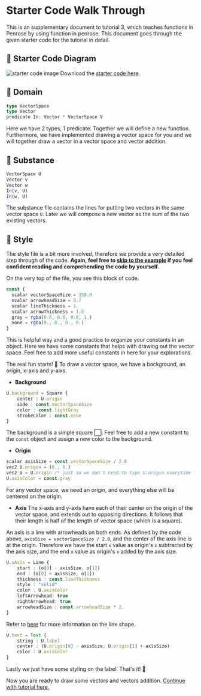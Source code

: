 # Starter Code Walk Through
This is an supplementary document to tutorial 3, which teaches functions in Penrose by using function in penrose. This document goes through the given starter code for the tutorial in detail. 

## :runner: Starter Code Diagram
![starter code image](https://github.com/penrose/penrose/blob/docs-edit/assets/tutorial/part3/vectorspace_wg.png)
Download the [starter code here](https://github.com/penrose/penrose/tree/docs-edit/tutorial/code/tutorial3/starter-code).


## :runner: Domain
```typescript
type VectorSpace
type Vector
predicate In: Vector * VectorSpace V
```
Here we have 2 types, 1 predicate. Together we will define a new function. Furthermore, we have implemented drawing a vector space for you and we will together draw a vector in a vector space and vector addition. 

## :runner: Substance
```typescript
VectorSpace U
Vector v 
Vector w
In(v, U)
In(w, U)
```
The substance file contains the lines for putting two vectors in the same vector space `U`. Later we will compose a new vector as the sum of the two existing vectors. 

## :runner: Style 

The style file is a bit more involved, therefore we provide a very detailed step through of the code. __Again, feel free to [skip to the example](https://github.com/penrose/penrose/blob/docs-edit/tutorial/tutorial-p3.md#page_facing_up-domain) if you feel confident reading and comprehending the code by yourself__.

On the very top of the file, you see this block of code. 
```typescript
const { 
  scalar vectorSpaceSize = 350.0
  scalar arrowheadSize = 0.7
  scalar lineThickness = 1.
  scalar arrowThickness = 1.5
  gray = rgba(0.6, 0.6, 0.6, 1.)
  none = rgba(0., 0., 0., 0.)
}
```
This is helpful way and a good practice to organize your constants in an object. Here we have some constants that helps with drawing out the vector space. Feel free to add more useful constants in here for your explorations.

The real fun starts! 🥁 To draw a vector space, we have a background, an origin, x-axis and y-aixs. 

* __Background__
```typescript
U.background = Square {
    center : U.origin
    side : const.vectorSpaceSize
    color : const.lightGray
    strokeColor : const.none
}
 ```
The background is a simple square :white_large_square:. Feel free to add a new constant to the `const` object and assign a new color to the background. 

* __Origin__
```typescript
scalar axisSize = const.vectorSpaceSize / 2.0
vec2 U.origin = (0., 0.)
vec2 o = U.origin /* just so we don't need to type U.origin everytime */
U.axisColor = const.gray
```
For any vector space, we need an origin, and everything else will be centered on the origin. 

* __Axis__
The x-axis and y-axis have each of their center on the origin of the vector space, and extends out to opposing directions. It follows that their length is half of the length of vector space (which is a square). 

An axis is a line with arrowheads on both ends. As defined by the code above, `axisSize = vectorSpaceSize / 2.0`, and the center of the axis line is at the origin. Therefore we have the start `x` value as origin's `x` subtracted by the axis size, and the end `x` value as origin's `x` added by the axis size. 

```typescript
U.xAxis = Line {
    start : (o[0] - axisSize, o[1]) 
    end : (o[0] + axisSize, o[1])
    thickness : const.lineThickness
    style : "solid"
    color : U.axisColor
    leftArrowhead: true
    rightArrowhead: true
    arrowheadSize : const.arrowheadSize * 2.
}
```

Refer to [here](https://github.com/penrose/penrose/wiki/Shape-library#line) for more information on the line shape. 

```typescript
U.text = Text {
    string : U.label
    center : (U.origin[0] - axisSize, U.origin[1] + axisSize)
    color : U.axisColor
}
```
Lastly we just have some styling on the label. That's it! :cartwheeling: 

Now you are ready to draw some vectors and vectors addition. [Continue with tutorial here.](https://github.com/penrose/penrose/blob/docs-edit/tutorial/tutorial-p3.md#page_facing_up-domain)
